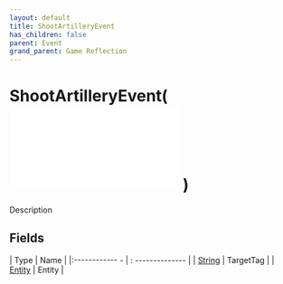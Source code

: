 ```yaml
---
layout: default
title: ShootArtilleryEvent
has_children: false
parent: Event
grand_parent: Game Reflection
---
```

# ShootArtilleryEvent( ![ EntityEventBase ](game-reflection/events/entity_event_base.md) )
Description 

## Fields
| Type | Name |
|:------------ - | : -------------- |
| [String](game-reflection/components/string.md) | TargetTag |
| [Entity](game-reflection/classes/entity.md) | Entity |
